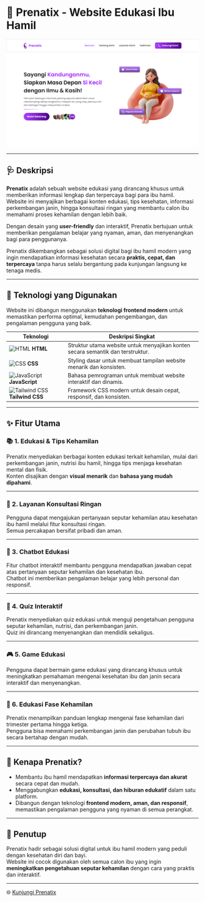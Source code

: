 # 🤰 Prenatix - Website Edukasi Ibu Hamil

![Prenatix Screenshot](./project.png)

---

## 🩺 Deskripsi

**Prenatix** adalah sebuah website edukasi yang dirancang khusus untuk memberikan informasi lengkap dan terpercaya bagi para ibu hamil.  
Website ini menyajikan berbagai konten edukasi, tips kesehatan, informasi perkembangan janin, hingga konsultasi ringan yang membantu calon ibu memahami proses kehamilan dengan lebih baik.

Dengan desain yang **user-friendly** dan interaktif, Prenatix bertujuan untuk memberikan pengalaman belajar yang nyaman, aman, dan menyenangkan bagi para penggunanya.

Prenatix dikembangkan sebagai solusi digital bagi ibu hamil modern yang ingin mendapatkan informasi kesehatan secara **praktis, cepat, dan terpercaya** tanpa harus selalu bergantung pada kunjungan langsung ke tenaga medis.

---

## 🚀 Teknologi yang Digunakan
Website ini dibangun menggunakan **teknologi frontend modern** untuk memastikan performa optimal, kemudahan pengembangan, dan pengalaman pengguna yang baik.

| Teknologi  | Deskripsi Singkat |
|------------|-------------------|
| ![HTML](https://img.icons8.com/color/48/html-5.png) **HTML** | Struktur utama website untuk menyajikan konten secara semantik dan terstruktur. |
| ![CSS](https://img.icons8.com/color/48/css3.png) **CSS** | Styling dasar untuk membuat tampilan website menarik dan konsisten. |
| ![JavaScript](https://img.icons8.com/color/48/javascript.png) **JavaScript** | Bahasa pemrograman untuk membuat website interaktif dan dinamis. |
| ![Tailwind CSS](https://camo.githubusercontent.com/f383e4b2c5e8c2ca73221c29ef270d55d82eb3beeb79bd6b409dcb6ab64a4b7c/68747470733a2f2f736b696c6c69636f6e732e6465762f69636f6e733f693d7461696c77696e64) **Tailwind CSS** | Framework CSS modern untuk desain cepat, responsif, dan konsisten. |

---

## ✨ Fitur Utama

### 📚 1. Edukasi & Tips Kehamilan
Prenatix menyediakan berbagai konten edukasi terkait kehamilan, mulai dari perkembangan janin, nutrisi ibu hamil, hingga tips menjaga kesehatan mental dan fisik.  
Konten disajikan dengan **visual menarik** dan **bahasa yang mudah dipahami**.

---

### 🏥 2. Layanan Konsultasi Ringan
Pengguna dapat mengajukan pertanyaan seputar kehamilan atau kesehatan ibu hamil melalui fitur konsultasi ringan.  
Semua percakapan bersifat pribadi dan aman.

---

### 💬 3. Chatbot Edukasi
Fitur chatbot interaktif membantu pengguna mendapatkan jawaban cepat atas pertanyaan seputar kehamilan dan kesehatan ibu.  
Chatbot ini memberikan pengalaman belajar yang lebih personal dan responsif.

---

### 📝 4. Quiz Interaktif
Prenatix menyediakan quiz edukasi untuk menguji pengetahuan pengguna seputar kehamilan, nutrisi, dan perkembangan janin.  
Quiz ini dirancang menyenangkan dan mendidik sekaligus.

---

### 🎮 5. Game Edukasi
Pengguna dapat bermain game edukasi yang dirancang khusus untuk meningkatkan pemahaman mengenai kesehatan ibu dan janin secara interaktif dan menyenangkan.

---

### 📆 6. Edukasi Fase Kehamilan
Prenatix menampilkan panduan lengkap mengenai fase kehamilan dari trimester pertama hingga ketiga.  
Pengguna bisa memahami perkembangan janin dan perubahan tubuh ibu secara bertahap dengan mudah.

---

## 🎯 **Kenapa Prenatix?**
- Membantu ibu hamil mendapatkan **informasi terpercaya dan akurat** secara cepat dan mudah.  
- Menggabungkan **edukasi, konsultasi, dan hiburan edukatif** dalam satu platform.  
- Dibangun dengan teknologi **frontend modern, aman, dan responsif**, memastikan pengalaman pengguna yang nyaman di semua perangkat.

---

## 📝 **Penutup**
Prenatix hadir sebagai solusi digital untuk ibu hamil modern yang peduli dengan kesehatan diri dan bayi.  
Website ini cocok digunakan oleh semua calon ibu yang ingin **meningkatkan pengetahuan seputar kehamilan** dengan cara yang praktis dan interaktif.

---

🌐 [Kunjungi Prenatix](https://prenatix.vercel.app/)
